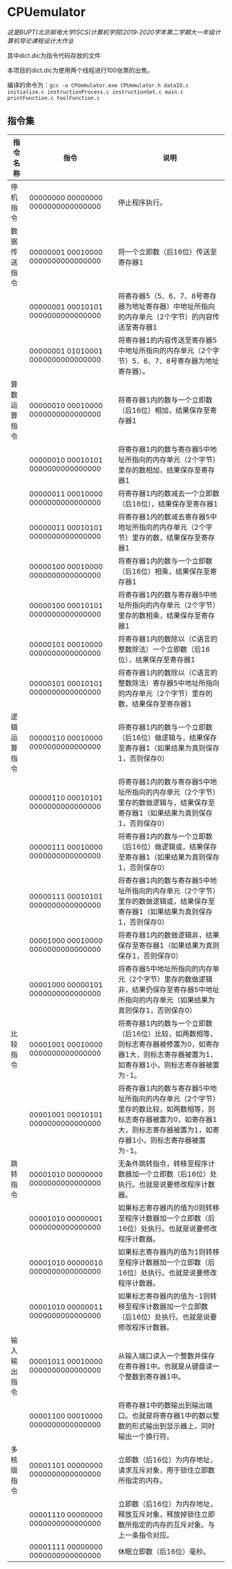 # CPUemulator

*这是BUPT(北京邮电大学)SCS(计算机学院)2019-2020学年第二学期大一年级计算机导论课程设计大作业*

其中dict.dic为指令代码存放的文件

本项目的dict.dic为使用两个线程进行100张票的出售。

编译的命令为：`gcc -o CPUemulator.exe CPUemulator.h dataIO.c initialize.c instructionProcess.c instructionSet.c main.c printFunction.c toolFunction.c`

## 指令集
| 指令名称   | 指令                                 | 说明                                                                                           |
|--------|------------------------------------|----------------------------------------------------------------------------------------------|
| 停机指令   | 00000000 00000000 0000000000000000 | 停止程序执行。                                                                                      |
| 数据传送指令 | 00000001 00010000 0000000000000000 | 将一个立即数（后16位）传送至寄存器1                                                                          |
|        | 00000001 00010101 0000000000000000 | 将寄存器5（5、6、7、8号寄存器为地址寄存器）中地址所指向的内存单元（2个字节）的内容传送至寄存器1                                          |
|        | 00000001 01010001 0000000000000000 | 将寄存器1的内容传送至寄存器5中地址所指向的内存单元（2个字节）5、6、7、8号寄存器为地址寄存器）。                                          |
| 算数运算指令 | 00000010 00010000 0000000000000000 | 将寄存器1内的数与一个立即数（后16位）相加，结果保存至寄存器1                                                             |
|        | 00000010 00010101 0000000000000000 | 将寄存器1内的数与寄存器5中地址所指向的内存单元（2个字节）里存的数相加，结果保存至寄存器1                                               |
|        | 00000011 00010000 0000000000000000 | 将寄存器1内的数减去一个立即数（后16位），结果保存至寄存器1                                                              |
|        | 00000011 00010101 0000000000000000 | 将寄存器1内的数减去寄存器5中地址所指向的内存单元（2个字节）里存的数，结果保存至寄存器1                                                |
|        | 00000100 00010000 0000000000000000 | 将寄存器1内的数与一个立即数（后16位）相乘，结果保存至寄存器1                                                             |
|        | 00000100 00010101 0000000000000000 | 将寄存器1内的数与寄存器5中地址所指向的内存单元（2个字节）里存的数相乘，结果保存至寄存器1                                               |
|        | 00000101 00010000 0000000000000000 | 将寄存器1内的数除以（C语言的整数除法）一个立即数（后16位），结果保存至寄存器1                                                    |
|        | 00000101 00010101 0000000000000000 | 将寄存器1内的数除以（C语言的整数除法）寄存器5中地址所指向的内存单元（2个字节）里存的数，结果保存至寄存器1                                      |
| 逻辑运算指令 | 00000110 00010000 0000000000000000 | 将寄存器1内的数与一个立即数（后16位）做逻辑与，结果保存至寄存器1（如果结果为真则保存1，否则保存0）                                         |
|        | 00000110 00010101 0000000000000000 | 将寄存器1内的数与寄存器5中地址所指向的内存单元（2个字节）里存的数做逻辑与，结果保存至寄存器1（如果结果为真则保存1，否则保存0）                           |
|        | 00000111 00010000 0000000000000000 | 将寄存器1内的数与一个立即数（后16位）做逻辑或，结果保存至寄存器1（如果结果为真则保存1，否则保存0）                                         |
|        | 00000111 00010101 0000000000000000 | 将寄存器1内的数与寄存器5中地址所指向的内存单元（2个字节）里存的数做逻辑或，结果保存至寄存器1（如果结果为真则保存1，否则保存0）                           |
|        | 00001000 00010000 0000000000000000 | 将寄存器1内的数做逻辑非，结果保存至寄存器1（如果结果为真则保存1，否则保存0）                                                     |
|        | 00001000 00000101 0000000000000000 | 将寄存器5中地址所指向的内存单元（2个字节）里存的数做逻辑非，结果仍保存至寄存器5中地址所指向的内存单元（如果结果为真则保存1，否则保存0）                       |
| 比较指令   | 00001001 00010000 0000000000000000 | 将寄存器1内的数与一个立即数（后16位）比较，如两数相等，则标志寄存器被修置为0，如寄存器1大，则标志寄存器被置为1，如寄存器1小，则标志寄存器被置为\-1。              |
|        | 00001001 00010101 0000000000000000 | 将寄存器1内的数与寄存器5中地址所指向的内存单元（2个字节）里存的数比较，如两数相等，则标志寄存器被置为0，如寄存器1大，则标志寄存器被置为1，如寄存器1小，则标志寄存器被置为\-1。 |
| 跳转指令   | 00001010 00000000 0000000000000000 | 无条件跳转指令，转移至程序计数器加一个立即数（后16位）处执行。也就是说要修改程序计数器。                                                |
|        | 00001010 00000001 0000000000000000 | 如果标志寄存器内的值为0则转移至程序计数器加一个立即数（后16位）处执行。也就是说要修改程序计数器。                                           |
|        | 00001010 00000010 0000000000000000 | 如果标志寄存器内的值为1则转移至程序计数器加一个立即数（后16位）处执行。也就是说要修改程序计数器。                                           |
|        | 00001010 00000011 0000000000000000 | 如果标志寄存器内的值为\-1则转移至程序计数器加一个立即数（后16位）处执行。也就是说要修改程序计数器。                                         |
| 输入输出指令 | 00001011 00010000 0000000000000000 | 从输入端口读入一个整数并保存在寄存器1中。也就是从键盘读一个整数到寄存器1中。                                                      |
|        | 00001100 00010000 0000000000000000 | 将寄存器1中的数输出到输出端口。也就是将寄存器1中的数以整数的形式输出到显示器上，同时输出一个换行符。                                          |
| 多核版指令  | 00001101 00000000 0000000000000000 | 立即数（后16位）为内存地址，请求互斥对象，用于锁住立即数所指定的内存。                                                         |
|        | 00001110 00000000 0000000000000000 | 立即数（后16位）为内存地址，释放互斥对象，释放掉锁住立即数所指定的内存的互斥对象。与上一条指令对应。                                          |
|        | 00001111 00000000 0000000000000000 | 休眠立即数（后16位）毫秒。                                                                               |
